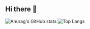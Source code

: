 ## Hi there 👋

<!--
**BarrozoL/BarrozoL** is a ✨ _special_ ✨ repository because its `README.md` (this file) appears on your GitHub profile.

Here are some ideas to get you started:

- 🔭 I’m currently working on ...
- 🌱 I’m currently learning ...
- 👯 I’m looking to collaborate on ...
- 🤔 I’m looking for help with ...
- 💬 Ask me about ...
- 📫 How to reach me: ...
- 😄 Pronouns: ...
- ⚡ Fun fact: ...
-->
![Anurag's GitHub stats](https://github-readme-stats.vercel.app/api?username=BarrozoL&showicons=true&theme=merko )   ![Top Langs](https://github-readme-stats.vercel.app/api/top-langs/?username=BarrozoL&langs_count=8&theme=merko)



